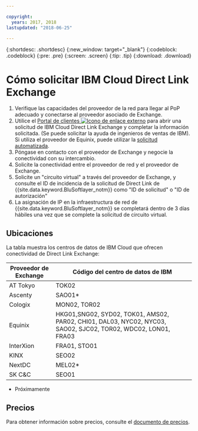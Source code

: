 ```yaml
---

copyright:
  years: 2017, 2018
lastupdated: "2018-06-25"

---
```


{:shortdesc: .shortdesc}
{:new_window: target="_blank"}
{:codeblock: .codeblock}
{:pre: .pre}
{:screen: .screen}
{:tip: .tip}
{:download: .download}

# Cómo solicitar IBM Cloud Direct Link Exchange

1. Verifique las capacidades del proveedor de la red para llegar al PoP adecuado y conectarse al proveedor asociado de Exchange.
2. Utilice el [Portal de clientes ![Icono de enlace externo](../../icons/launch-glyph.svg "Icono de enlace externo")](https://control.softlayer.com/) para abrir una solicitud de IBM Cloud Direct Link Exchange y completar la información solicitada. (Se puede solicitar la ayuda de ingenieros de ventas de IBM). Si utiliza el proveedor de Equinix, puede utilizar la [solicitud automatizada](cloud-exchange-automation.html).
3. Póngase en contacto con el proveedor de Exchange y negocie la conectividad con su intercambio.
4. Solicite la conectividad entre el proveedor de red y el proveedor de Exchange.
5. Solicite un "circuito virtual" a través del proveedor de Exchange, y consulte el ID de incidencia de la solicitud de Direct Link de {{site.data.keyword.BluSoftlayer_notm}} como "ID de solicitud" o "ID de autorización"
6. La asignación de IP en la infraestructura de red de {{site.data.keyword.BluSoftlayer_notm}} se completará dentro de 3 días hábiles una vez que se complete la solicitud de circuito virtual.
 
## Ubicaciones
 
 La tabla muestra los centros de datos de IBM Cloud que ofrecen conectividad de Direct Link Exchange:
 
| Proveedor de Exchange	| Código del centro de datos de IBM |
|-------------|-----------------------|
| AT Tokyo	| TOK02 |
| Ascenty | SAO01* |
| Cologix	| MON02, TOR02 |
| Equinix	| HKG01,SNG02, SYD02, TOK01, AMS02, PAR02, CHI01, DAL03, NYC02, NYC03, SAO02, SJC02, TOR02, WDC02, LON01, FRA03 |							
| InterXion	| FRA01, STO01 |
| KINX	| SEO02 |
| NextDC | 	MEL02* |
| SK C&C | 	SEO01 |

* Próximamente

## Precios

Para obtener información sobre precios, consulte el [documento de precios](pricing.html).
